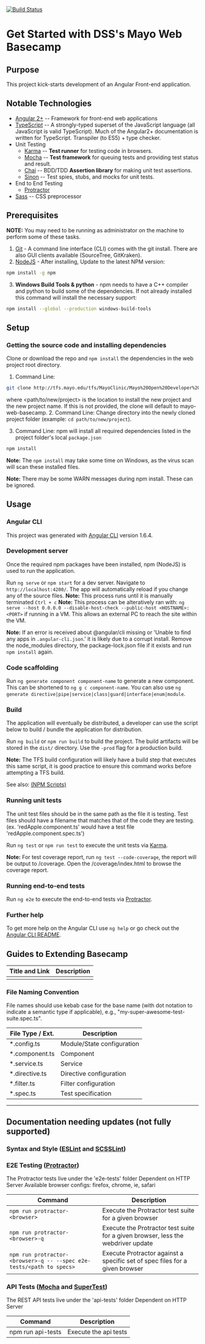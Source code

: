 [![Build Status](http://tfs:8080/tfs/MayoClinic/_apis/public/build/definitions/2f49d3e6-4c50-4efe-9a92-a45130cc4a0a/545/badge)](http://tfs/tfs/MayoClinic/Mayo%20Open%20Developer%20Network/_git/mayo-web-basecamp?path=%2F&version=GBdevelop&_a=contents)

# Get Started with DSS's Mayo Web Basecamp

## Purpose

This project kick-starts development of an Angular Front-end application.

## Notable Technologies

- [Angular 2+](https://angular.io/) -- Framework for front-end web applications
- [TypeScript](https://www.typescriptlang.org/) -- A strongly-typed superset of the JavaScript language (all JavaScript is valid TypeScript). Much of the Angular2+ documentation is written for TypeScript. Transpiler (to ES5) + type checker.
- Unit Testing
  - [Karma](https://karma-runner.github.io/0.13/index.html) -- __Test runner__ for testing code in browsers.
  - [Mocha](https://mochajs.org) -- __Test framework__ for queuing tests and providing test status and result.
  - [Chai](http://chaijs.com/) -- BDD/TDD __Assertion library__ for making unit test assertions.
  - [Sinon](http://sinonjs.org/) -- Test spies, stubs, and mocks for unit tests.
- End to End Testing
  - [Protractor](http://www.protractortest.org/#/)
- [Sass](http://sass-lang.com/) -- CSS preprocessor

## Prerequisites

__NOTE:__ You may need to be running as administrator on the machine to perform some of these tasks.

1. [Git](https://git-scm.com/downloads) - A command line interface (CLI) comes with the git install.  There are also GUI clients available (SourceTree, GitKraken).
2. [NodeJS](https://nodejs.org/en/) - After installing, Update to the latest NPM version:
  ```bash
  npm install -g npm
  ```
3. **Windows Build Tools & python** - npm needs to have a C++ compiler and python to build some of the dependencies. If not already installed this command will install the necessary support:
  ```bash
  npm install --global --production windows-build-tools
  ```

## Setup

### Getting the source code and installing dependencies

Clone or download the repo and `npm install` the dependencies in the web project root directory.

1. Command Line:
  ```bash
  git clone http://tfs.mayo.edu/tfs/MayoClinic/Mayo%20Open%20Developer%20Network/_git/mayo-web-basecamp <path/to/new/project>
  ```
  where <path/to/new/project> is the location to install the new project and the new project name. If this is not provided, the clone will default to mayo-web-basecamp.
2. Command Line: Change directory into the newly cloned project folder (example: `cd path/to/new/project`).

3. Command Line: npm will install all required dependencies listed in the project folder's local `package.json`
  ```bash
  npm install
  ```

__Note:__ The `npm install` may take some time on Windows, as the virus scan will scan these installed files.

__Note:__ There may be some WARN messages during npm install. These can be ignored.

## Usage

### Angular CLI

This project was generated with [Angular CLI](https://github.com/angular/angular-cli) version 1.6.4.

### Development server

Once the required npm packages have been installed, npm (NodeJS) is used to run the application.

Run `ng serve` or `npm start` for a dev server. Navigate to `http://localhost:4200/`. The app will automatically reload if you change any of the source files.
__Note:__ This process runs until it is manually terminated `Ctrl + c`
__Note:__ This process can be alteratively ran with: `ng serve --host 0.0.0.0 --disable-host-check --public-host <HOSTNAME>:<PORT>` if running in a VM.  This allows an external PC to reach the site within the VM.

__Note:__ If an error is received about @angular/cli missing or 'Unable to find any apps in `.angular-cli.json`.' it is likely due to a corrupt install. Remove the node_modules directory, the package-lock.json file if it exists and run `npm install` again.

### Code scaffolding

Run `ng generate component component-name` to generate a new component. This can be shortened to `ng g c component-name`. You can also use `ng generate directive|pipe|service|class|guard|interface|enum|module`.

### Build

The application will eventually be distributed, a developer can use the script below to build / bundle the application for distribution.

Run `ng build` or `npm run build` to build the project. The build artifacts will be stored in the `dist/` directory. Use the `-prod` flag for a production build.

__Note:__ The TFS build configuration will likely have a build step that executes this same script, it is good practice to ensure this command works before attempting a TFS build.

See also: [(NPM Scripts)](https://docs.npmjs.com/misc/scripts)

### Running unit tests

The unit test files should be in the same path as the file it is testing. Test files should have a filename that matches that of the code they are testing. (ex. 'redApple.component.ts' would have a test file 'redApple.component.spec.ts')

Run `ng test` or `npm run test` to execute the unit tests via [Karma](https://karma-runner.github.io).

__Note:__ For test coverage report, run `ng test --code-coverage`, the report will be output to /coverage. Open the /coverage/index.html to browse the coverage report.

### Running end-to-end tests

Run `ng e2e` to execute the end-to-end tests via [Protractor](http://www.protractortest.org/).

### Further help

To get more help on the Angular CLI use `ng help` or go check out the [Angular CLI README](https://github.com/angular/angular-cli/blob/master/README.md).

## Guides to Extending Basecamp

| Title and Link | Description |
| ---   | ---- |
| | |

### File Naming Convention

File names should use kebab case for the base name (with dot notation to indicate a semantic type if applicable), e.g., "my-super-awesome-test-suite.spec.ts".

|  File Type / Ext.  |  Description  |
|  ---  |  ---  |
|  *.config.ts  |  Module/State configuration  |
|  *.component.ts  |  Component |
|  *.service.ts  |  Service |
|  *.directive.ts  |  Directive configuration  |
|  *.filter.ts  | Filter configuration
|  *.spec.ts  |  Test specification  |

-----

## Documentation needing updates (not fully supported)

### Syntax and Style ([ESLint](http://eslint.org/) and [SCSSLint](https://github.com/brigade/scss-lint))

### E2E Testing ([Protractor](http://www.protractortest.org/#/))

The Protractor tests live under the 'e2e-tests' folder
Dependent on HTTP Server
Available browser configs: firefox, chrome, ie, safari

|  Command  |  Description  |
|  -------  |  -----------  |
|  ```npm run protractor-<browser>```  |  Execute the Protractor test suite for a given browser  |
|  ```npm run protractor-<browser>-q```  |  Execute the Protractor test suite for a given browser, less the webdriver update  |
|  ```npm run protractor-<browser>-q -- --spec e2e-tests/<path to specs>```  |  Execute Protractor against a specific set of spec files for a given browser  |

### API Tests ([Mocha](https://mochajs.org/) and [SuperTest](https://github.com/visionmedia/supertest))

The REST API tests live under the 'api-tests' folder
Dependent on HTTP Server

|  Command  |  Description  |
|  ---  |  ---  |
|  npm run api-tests  |  Execute the api tests  |
